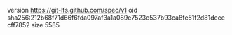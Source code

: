 version https://git-lfs.github.com/spec/v1
oid sha256:212b68f71d66f6fda097af3a1a089e7523e537b93ca8fe51f2d81dececff7852
size 5585
